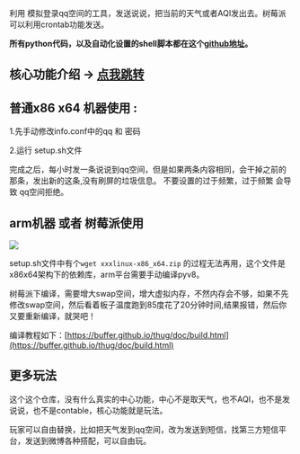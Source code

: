 利用 模拟登录qq空间的工具，发送说说，把当前的天气或者AQI发出去。树莓派可以利用crontab功能发送。

**所有python代码，以及自动化设置的shell脚本都在这个[github地址](https://github.com/weizongwei5/auto_send_weather2qqzone)。**

## 核心功能介绍 -> [点我跳转](https://github.com/ShomyLiu/qqzone)

## 普通x86 x64 机器使用 :

1.先手动修改info.conf中的qq 和 密码

2.运行 setup.sh文件

完成之后，每小时发一条说说到qq空间，但是如果两条内容相同，会干掉之前的那条，发出新的这条,没有刷屏的垃圾信息。 不要设置的过于频繁，过于频繁 会导致 qq空间拒绝。


## arm机器 或者 树莓派使用

![](https://github.com/weizongwei5/my_blog_datasave/raw/eea7eb1b0698b380975a804cf2b812ae409b72a7/img/no_display_install_rpi.png)

setup.sh文件中有个`wget xxxlinux-x86_x64.zip` 的过程无法再用，这个文件是x86x64架构下的依赖库，arm平台需要手动编译pyv8。

树莓派下编译，需要增大swap空间，增大虚拟内存，不然内存会不够，如果不先修改swap空间，然后看着板子温度跑到85度花了20分钟时间,结果报错，然后你又要重新编译，就哭吧！

编译教程如下：[https://buffer.github.io/thug/doc/build.html](https://buffer.github.io/thug/doc/build.html)


## 更多玩法
这个这个仓库，没有什么真实的中心功能，中心不是取天气，也不AQI，也不是发说说，也不是contable，核心功能就是玩法。

玩家可以自由替换，比如把天气发到qq空间，改为发送到短信，找第三方短信平台，发送到微博各种搭配，可以自由玩。

